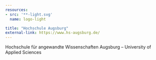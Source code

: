 ```yaml
---
resources:
- src: '**-light.svg'
  name: logo-light

title: "Hochschule Augsburg"
external-link: https://www.hs-augsburg.de/
---
```


Hochschule für angewandte Wissenschaften Augsburg – University of Applied Sciences

